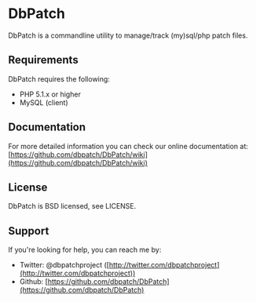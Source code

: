 DbPatch
======

DbPatch is a commandline utility to manage/track (my)sql/php patch files.

Requirements
------------
DbPatch requires the following:

* PHP 5.1.x or higher
* MySQL (client)

Documentation
-------------
For more detailed information you can check our online documentation at: [https://github.com/dbpatch/DbPatch/wiki](https://github.com/dbpatch/DbPatch/wiki)

License
-------
DbPatch is BSD licensed, see LICENSE.

Support
-------
If you're looking for help, you can reach me by:

*  Twitter: @dbpatchproject ([http://twitter.com/dbpatchproject](http://twitter.com/dbpatchproject))
*  Github: [https://github.com/dbpatch/DbPatch](https://github.com/dbpatch/DbPatch)


